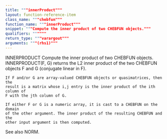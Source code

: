 ```yaml
---
title: """innerProduct"""
layout: function-reference-item
class_name: """chebfun"""
function_name: """innerProduct"""
snippet: """Compute the inner product of two CHEBFUN objects."""
qualifiers: """"""
return_type: """varargout"""
arguments: """(rhs1)"""
---
```


 INNERPRODUCT   Compute the inner product of two CHEBFUN objects.
    INNERPRODUCT(F, G) returns the L2 inner product of the two CHEBFUN objects F
    and G (conjugate linear in F).
 
    If F and/or G are array-valued CHEBFUN objects or quasimatrices, then the
    result is a matrix whose i,j entry is the inner product of the ith column of
    F with the jth column of G.
 
    If either F or G is a numeric array, it is cast to a CHEBFUN on the domain
    of the other argument. The inner product of the resulting CHEBFUN and the
    other input argument is then computed.
 
  See also NORM.
